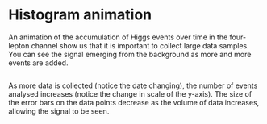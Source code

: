 # Histogram animation

An animation of the accumulation of Higgs events over time in the four-lepton channel show us that it is important to collect large data samples.  You can see the signal emerging from the background as more and more events are added.

<img alt="" src="https://twiki.cern.ch/twiki/pub/AtlasPublic/HiggsPublicResults//4l-FloatingScale-NoMuProf2.gif">

As more data is collected (notice the date changing), the number of events analysed increases (notice the change in scale of the y-axis).  The size of the error bars on the data points decrease as the volume of data increases, allowing the signal to be seen.